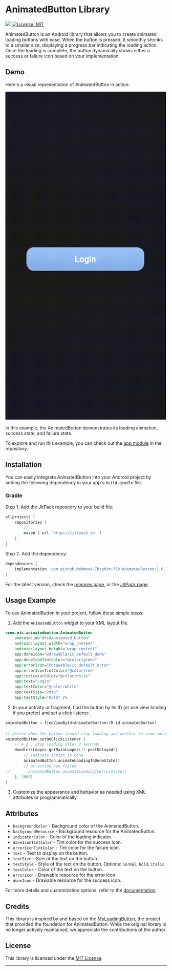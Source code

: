 # AnimatedButton Library

[![](https://jitpack.io/v/Mahmoud-Ibrahim-750/AnimatedButton.svg)](https://jitpack.io/#Mahmoud-Ibrahim-750/AnimatedButton)
[![License: MIT](https://img.shields.io/badge/License-MIT-yellow.svg)](LICENSE)


AnimatedButton is an Android library that allows you to create animated loading buttons with ease. When the button is pressed, it smoothly shrinks to a smaller size, displaying a progress bar indicating the loading action. Once the loading is complete, the button dynamically shows either a success or failure icon based on your implementation.

## Demo

Here's a visual representation of AnimatedButton in action:

![AnimatedButton Demo](animated_button_sample.gif)

In this example, the AnimatedButton demonstrates its loading animation, success state, and failure state.

To explore and run this example, you can check out the [app module](/app) in the repository.

## Installation

You can easily integrate AnimatedButton into your Android project by adding the following dependency in your app's `build.gradle` file.

### Gradle

Step 1. Add the JitPack repository to your build file:

```gradle
allprojects {
    repositories {
        // ...
        maven { url 'https://jitpack.io' }
    }
}
```

Step 2. Add the dependency:

```gradle
dependencies {
    implementation 'com.github.Mahmoud-Ibrahim-750:AnimatedButton:1.0.3'
}
```


For the latest version, check the [releases page](https://github.com/Mahmoud-Ibrahim-750/AnimatedButton/releases), or the [JitPack page](https://jitpack.io/#Mahmoud-Ibrahim-750/AnimatedButton).

## Usage Example

To use AnimatedButton in your project, follow these simple steps:

1. Add the `AnimatedButton` widget to your XML layout file.

```xml
<com.mis.animatedbutton.AnimatedButton
    android:id="@+id/animated_button"
    android:layout_width="wrap_content"
    android:layout_height="wrap_content"
    app:doneIcon="@drawable/ic_default_done"
    app:doneIconTintColor="@color/green"
    app:errorIcon="@drawable/ic_default_error"
    app:errorIconTintColor="@color/red"
    app:indicatorColor="@color/white"
    app:text="Login"
    app:textColor="@color/white"
    app:textSize="20sp"
    app:textStyle="bold" />
```

2. In your activity or fragment, find the button by its ID (or use view binding if you prefer) and set a click listener.

```kotlin
animatedButton = findViewById<AnimatedButton>(R.id.animatedButton)

// define when the button should stop loading and whether to show success or failure
animatedButton.setOnClickListener {
    // e.g., stop loading after 2 seconds
    Handler(Looper.getMainLooper()).postDelayed({
        // indicate action is done
        animatedButton.animateLoadingToDoneState()
        // or action has failed
//        animatedButton.animateLoadingToErrorState()
    }, 2000)
}
```

3. Customize the appearance and behavior as needed using XML attributes or programmatically.

## Attributes

- `backgroundColor` - Background color of the AnimatedButton.
- `backgroundResource` - Background resource for the AnimatedButton.
- `indicatorColor` - Color of the loading indicator.
- `doneIconTintColor` - Tint color for the success icon.
- `errorIconTintColor` - Tint color for the failure icon.
- `text` - Text to display on the button.
- `textSize` - Size of the text on the button.
- `textStyle` - Style of the text on the button. Options: `normal`, `bold`, `italic`.
- `textColor` - Color of the text on the button.
- `errorIcon` - Drawable resource for the error icon.
- `doneIcon` - Drawable resource for the success icon.


For more details and customization options, refer to the [documentation](link_to_documentation).

## Credits

This library is inspired by and based on the [MyLoadingButton](https://github.com/yatindeokar/MyLoadingButton), the project that provided the foundation for AnimatedButton. While the original library is no longer actively maintained, we appreciate the contributions of the author.

## License

This library is licensed under the [MIT License](LICENSE).

---
